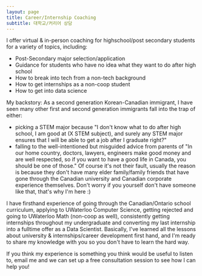 ```yaml
---
layout: page
title: Career/Internship Coaching
subtitle: 대학교/커리어 상담
---
```

I offer virtual & in-person coaching for highschool/post secondary students for a variety of topics, including:
- Post-Secondary major selection/application
- Guidance for students who have no idea what they want to do after high school
- How to break into tech from a non-tech background
- How to get internships as a non-coop student
- How to get into data science

My backstory:
As a second generation Korean-Canadian immigrant, I have seen many other first and second generation immigrants fall into the trap of either:
- picking a STEM major because "I don't know what to do after high school, I am good at (X STEM subject), and surely any STEM major ensures that I will be able to get a job after I graduate right?"
- falling to the well-intentioned but misguided advice from parents of "In our home country, doctors, lawyers, engineers make good money and are well respected, so if you want to have a good life in Canada, you should be one of those."
Of course it's not their fault, usually the reason is because they don't have many elder family/family friends that have gone through the Canadian university and Canadian corporate experience themselves. Don't worry if you yourself don't have someone like that, that's why I'm here :)

I have firsthand experience of going through the Canadian/Ontario school curriculum, applying to UWaterloo Computer Science, getting rejected and going to UWaterloo Math (non-coop as well), consistently getting internships throughout my undergraduate and converting my last internship into a fulltime offer as a Data Scientist. Basically, I've learned all the lessons about university & internships/career development first hand, and I'm ready to share my knowledge with you so you don't have to learn the hard way.

If you think my experience is something you think would be useful to listen to, email me and we can set up a free consultation session to see how I can help you!